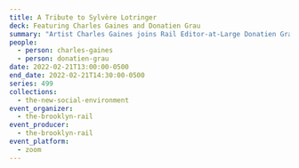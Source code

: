 ```yaml
---
title: A Tribute to Sylvère Lotringer
deck: Featuring Charles Gaines and ​​Donatien Grau
summary: "Artist Charles Gaines joins Rail Editor-at-Large ​​Donatien Grau for a tribute to Sylvère Lotringer. We conclude with a poetry reading."
people:
  - person: charles-gaines
  - person: donatien-grau
date: 2022-02-21T13:00:00-0500
end_date: 2022-02-21T14:30:00-0500
series: 499
collections:
  - the-new-social-environment
event_organizer:
  - the-brooklyn-rail
event_producer:
  - the-brooklyn-rail
event_platform:
  - zoom
---
```

